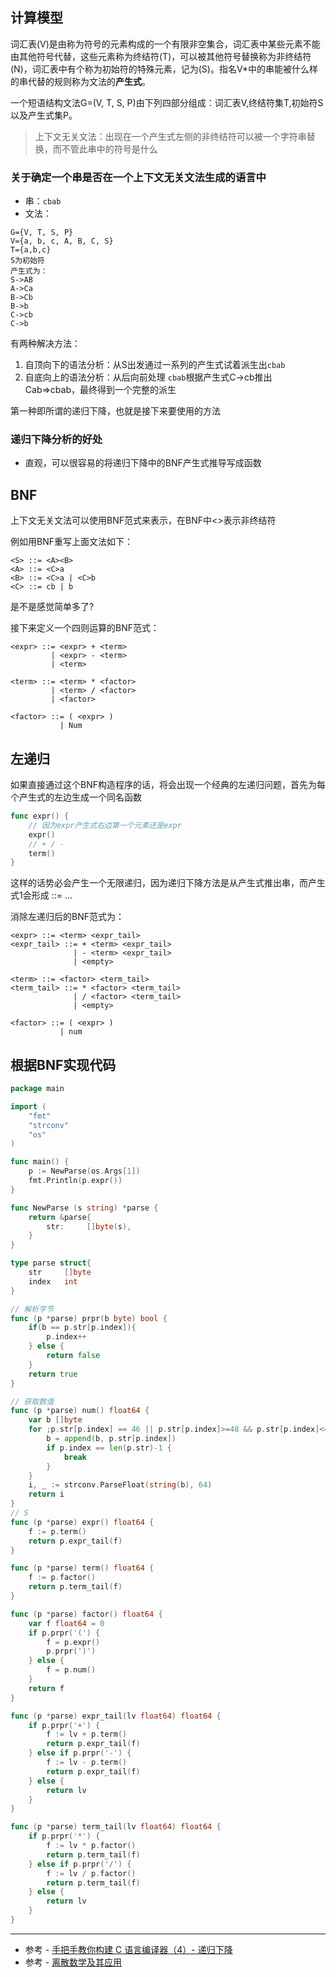 ## 计算模型

词汇表(V)是由称为符号的元素构成的一个有限非空集合，词汇表中某些元素不能由其他符号代替，这些元素称为终结符(T)，可以被其他符号替换称为非终结符(N)，词汇表中有个称为初始符的特殊元素，记为(S)。指名V\*中的串能被什么样的串代替的规则称为文法的**产生式**。

一个短语结构文法G=(V, T, S, P)由下列四部分组成：词汇表V,终结符集T,初始符S以及产生式集P。

> 上下文无关文法：出现在一个产生式左侧的非终结符可以被一个字符串替换，而不管此串中的符号是什么

### 关于确定一个串是否在一个上下文无关文法生成的语言中
* 串：`cbab`
* 文法：

```
G={V, T, S, P}
V={a, b, c, A, B, C, S}
T={a,b,c}
S为初始符
产生式为：
S->AB
A->Ca
B->Cb
B->b
C->cb
C->b
```
有两种解决方法：
1. 自顶向下的语法分析：从S出发通过一系列的产生式试着派生出`cbab`
2. 自底向上的语法分析：从后向前处理
`cbab`根据产生式C->cb推出Cab=>cbab，最终得到一个完整的派生

第一种即所谓的递归下降，也就是接下来要使用的方法

### 递归下降分析的好处

* 直观，可以很容易的将递归下降中的BNF产生式推导写成函数

## BNF

上下文无关文法可以使用BNF范式来表示，在BNF中<>表示非终结符

例如用BNF重写上面文法如下：

```
<S> ::= <A><B>
<A> ::= <C>a
<B> ::= <C>a | <C>b
<C> ::= cb | b
```
是不是感觉简单多了?

接下来定义一个四则运算的BNF范式：
```
<expr> ::= <expr> + <term>
         | <expr> - <term>
         | <term>

<term> ::= <term> * <factor>
         | <term> / <factor>
         | <factor>

<factor> ::= ( <expr> )
           | Num
```

## 左递归

如果直接通过这个BNF构造程序的话，将会出现一个经典的左递归问题，首先为每个产生式的左边生成一个同名函数

```go
func expr() {
    // 因为expr产生式右边第一个元素还是expr
    expr()
    // + / -
    term() 
}
```

这样的话势必会产生一个无限递归，因为递归下降方法是从产生式推出串，而产生式1会形成<expr> ::= <expr><expr><expr><expr>...

消除左递归后的BNF范式为：

```
<expr> ::= <term> <expr_tail>
<expr_tail> ::= + <term> <expr_tail>
              | - <term> <expr_tail>
              | <empty>

<term> ::= <factor> <term_tail>
<term_tail> ::= * <factor> <term_tail>
              | / <factor> <term_tail>
              | <empty>

<factor> ::= ( <expr> )
           | num
```

## 根据BNF实现代码

```go
package main

import (
    "fmt"
    "strconv"
    "os"
)

func main() {
    p := NewParse(os.Args[1])
    fmt.Println(p.expr())
}

func NewParse (s string) *parse {
    return &parse{
        str:     []byte(s),
    }
}

type parse struct{
    str     []byte
    index   int
}

// 解析字节
func (p *parse) prpr(b byte) bool {
    if(b == p.str[p.index]){
        p.index++
    } else {
        return false
    }
    return true
}

// 获取数值
func (p *parse) num() float64 {
    var b []byte
    for ;p.str[p.index] == 46 || p.str[p.index]>=48 && p.str[p.index]<=57;p.index++ {
        b = append(b, p.str[p.index])
        if p.index == len(p.str)-1 {
            break
        }
    }
    i, _ := strconv.ParseFloat(string(b), 64)
    return i
}
// S
func (p *parse) expr() float64 {
    f := p.term()
    return p.expr_tail(f)
}

func (p *parse) term() float64 {
    f := p.factor()
    return p.term_tail(f)
}

func (p *parse) factor() float64 {
    var f float64 = 0
    if p.prpr('(') {
        f = p.expr()
        p.prpr(')')
    } else {
        f = p.num()
    }
    return f
}

func (p *parse) expr_tail(lv float64) float64 {
    if p.prpr('+') {
        f := lv + p.term()
        return p.expr_tail(f)
    } else if p.prpr('-') {
        f := lv - p.term()
        return p.expr_tail(f)
    } else {
        return lv
    }
}

func (p *parse) term_tail(lv float64) float64 {
    if p.prpr('*') {
        f := lv * p.factor()
        return p.term_tail(f)
    } else if p.prpr('/') {
        f := lv / p.factor()
        return p.term_tail(f)
    } else {
        return lv
    }
}
```

---

* 参考 - [手把手教你构建 C 语言编译器（4）- 递归下降](http://lotabout.me/2016/write-a-C-interpreter-4/)
* 参考 - [离散数学及其应用](https://book.douban.com/subject/2130743/)